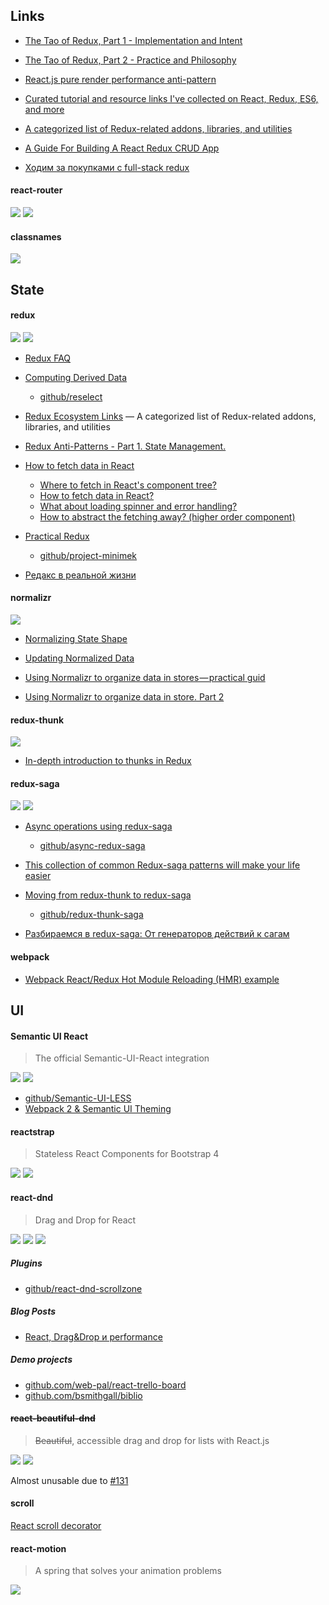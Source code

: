## Links

- [The Tao of Redux, Part 1 - Implementation and Intent](http://blog.isquaredsoftware.com/2017/05/idiomatic-redux-tao-of-redux-part-1/)

- [The Tao of Redux, Part 2 - Practice and Philosophy](http://blog.isquaredsoftware.com/2017/05/idiomatic-redux-tao-of-redux-part-2/)

- [React.js pure render performance anti-pattern](https://medium.com/@esamatti/react-js-pure-render-performance-anti-pattern-fb88c101332f)

- [Curated tutorial and resource links I've collected on React, Redux, ES6, and more](https://github.com/markerikson/react-redux-links)

- [A categorized list of Redux-related addons, libraries, and utilities](https://github.com/markerikson/redux-ecosystem-links)

- [A Guide For Building A React Redux CRUD App](https://medium.com/@rajaraodv/a-guide-for-building-a-react-redux-crud-app-7fe0b8943d0f)

- [Ходим за покупками с full-stack redux](https://habrahabr.ru/post/338142/)


#### react-router

[![][github badge]](https://github.com/ReactTraining/react-router)
[![][website badge]](https://reacttraining.com/react-router/)


#### classnames

[![][github badge]](https://github.com/JedWatson/classnames)



## State

#### redux

[![][github badge]](https://github.com/reactjs/react-redux)
[![][website badge]](https://redux.js.org)

- [Redux FAQ](https://redux.js.org/faq)

- [Computing Derived Data](https://redux.js.org/recipes/computing-derived-data)
  - [github/reselect](https://github.com/reactjs/reselect)
  
- [Redux Ecosystem Links](https://github.com/markerikson/redux-ecosystem-links) — A categorized list of Redux-related addons, libraries, and utilities

- [Redux Anti-Patterns - Part 1. State Management.](http://blog.mgechev.com/2017/12/07/redux-anti-patterns-race-conditions-state-management-duplication/)

- [How to fetch data in React](https://www.robinwieruch.de/react-fetching-data/)
  - [Where to fetch in React's component tree?](https://www.robinwieruch.de/react-fetching-data/#react-where-fetch)
  - [How to fetch data in React?](https://www.robinwieruch.de/react-fetching-data/#react-how-fetch)
  - [What about loading spinner and error handling?](https://www.robinwieruch.de/react-fetching-data/#react-fetch-loading-error)
  - [How to abstract the fetching away? (higher order component)](https://www.robinwieruch.de/react-fetching-data/#react-fetch-higher-order-component)

- [Practical Redux](http://blog.isquaredsoftware.com/series/practical-redux/)
  - [github/project-minimek](https://github.com/markerikson/project-minimek)

- [Редакс в реальной жизни](https://iamakulov.com/talks/redux-in-real-life/)


#### normalizr

[![][github badge]](https://github.com/paularmstrong/normalizr)

- [Normalizing State Shape](https://redux.js.org/recipes/structuring-reducers/normalizing-state-shape)

- [Updating Normalized Data](https://redux.js.org/recipes/structuring-reducers/updating-normalized-data)

- [Using Normalizr to organize data in stores — practical guid](https://hackernoon.com/using-normalizr-to-organize-data-in-stores-practical-guide-82fa061b60fb)

- [Using Normalizr to organize data in store. Part 2](https://hackernoon.com/using-normalizr-to-organize-data-in-store-part-2-d9646133b7df)


#### redux-thunk

[![][github badge]](https://github.com/gaearon/redux-thunk)

- [In-depth introduction to thunks in Redux](http://stackoverflow.com/questions/35411423/how-to-dispatch-a-redux-action-with-a-timeout/35415559#35415559)


#### redux-saga

[![][github badge]](https://github.com/redux-saga/redux-saga)
[![][website badge]](https://redux-saga.js.org)

- [Async operations using redux-saga](https://medium.freecodecamp.org/async-operations-using-redux-saga-2ba02ae077b3)
  - [github/async-redux-saga](https://github.com/andresmijares/async-redux-saga)

- [This collection of common Redux-saga patterns will make your life easier](https://medium.freecodecamp.org/redux-saga-common-patterns-48437892e11c)

- [Moving from redux-thunk to redux-saga](https://hackernoon.com/moving-form-redux-thunk-to-redux-saga-5c19d0011ca0)
  - [github/redux-thunk-saga](https://github.com/jinxac/redux-thunk-saga)
  
- [Разбираемся в redux-saga: От генераторов действий к сагам](https://habrahabr.ru/post/351168/)


#### webpack

- [Webpack React/Redux Hot Module Reloading (HMR) example](https://gist.github.com/markerikson/dc6cee36b5b6f8d718f2e24a249e0491)



## UI


#### Semantic UI React

> The official Semantic-UI-React integration

[![][github badge]](https://github.com/Semantic-Org/Semantic-UI-React)
[![][website badge]](https://react.semantic-ui.com)

- [github/Semantic-UI-LESS](https://github.com/Semantic-Org/Semantic-UI-LESS)
- [Webpack 2 & Semantic UI Theming](https://medium.com/webmonkeys/webpack-2-semantic-ui-theming-a216ddf60daf)


#### reactstrap

> Stateless React Components for Bootstrap 4

[![][github badge]](https://github.com/reactstrap/reactstrap)
[![][website badge]](https://reactstrap.github.io/)


#### react-dnd

> Drag and Drop for React

[![][github badge]](https://github.com/react-dnd/react-dnd)
[![][docs badge]](http://react-dnd.github.io/react-dnd/docs-overview.html)
[![][examples badge]](http://react-dnd.github.io/react-dnd/examples-chessboard-tutorial-app.html)

##### Plugins

- [github/react-dnd-scrollzone](https://github.com/azuqua/react-dnd-scrollzone)

##### Blog Posts

- [React, Drag&Drop и performance](https://habrahabr.ru/company/macte/blog/344368/)

##### Demo projects

- [github.com/web-pal/react-trello-board](https://github.com/web-pal/react-trello-board)
- [github.com/bsmithgall/biblio](https://github.com/bsmithgall/biblio)


#### ~~react-beautiful-dnd~~

> ~~Beautiful~~, accessible drag and drop for lists with React.js

[![][github badge]](https://github.com/atlassian/react-beautiful-dnd)
[![][website badge]](https://react-beautiful-dnd.netlify.com)

Almost unusable due to [#131](https://github.com/atlassian/react-beautiful-dnd/issues/131)


#### scroll

[React scroll decorator](https://stanko.github.io/react-scroll-position-decorator/)


#### react-motion

>A spring that solves your animation problems

[![][github badge]](https://github.com/chenglou/react-motion)




[github badge]: https://img.shields.io/badge/-github-blue.svg?style=flat-square&longCache=true
[website badge]: https://img.shields.io/badge/-website-607D8B.svg?style=flat-square&longCache=true
[docs badge]: https://img.shields.io/badge/-docs-009688.svg?style=flat-square&longCache=true
[examples badge]: https://img.shields.io/badge/-examples-795548.svg?style=flat-square&longCache=true
